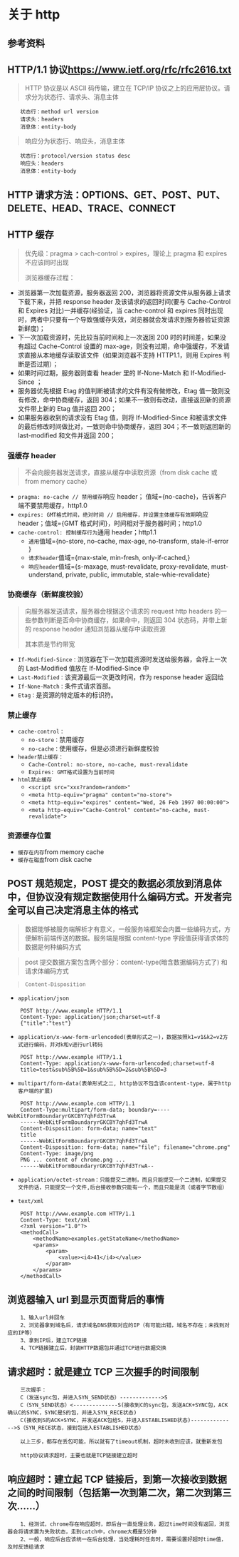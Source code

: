 # 关于 http

## 参考资料

## HTTP/1.1 协议<https://www.ietf.org/rfc/rfc2616.txt>

> HTTP 协议是以 ASCII 码传输，建立在 TCP/IP 协议之上的应用层协议。请求分为状态行、请求头、消息主体

```plain
    状态行：method url version
    请求头：headers
    消息体：entity-body
```

> 响应分为状态行、响应头，消息主体

```plain
    状态行：protocol/version status desc
    响应头：headers
    消息体：entity-body
```

## HTTP 请求方法：OPTIONS、GET、POST、PUT、DELETE、HEAD、TRACE、CONNECT

## HTTP 缓存

> 优先级：pragma > cach-control > expires，理论上 pragma 和 expires 不应该同时出现
>
> 浏览器缓存过程：

- 浏览器第一次加载资源，服务器返回 200，浏览器将资源文件从服务器上请求下载下来，并把 response header 及该请求的返回时间(要与 Cache-Control 和 Expires 对比)一并缓存(经验证，当 cache-control 和 expires 同时出现时，两者中只要有一个导致强缓存失效，浏览器就会发请求到服务器验证资源新鲜度)；
- 下一次加载资源时，先比较当前时间和上一次返回 200 时的时间差，如果没有超过 Cache-Control 设置的 max-age，则没有过期，命中强缓存，不发请求直接从本地缓存读取该文件（如果浏览器不支持 HTTP1.1，则用 Expires 判断是否过期）；
- 如果时间过期，服务器则查看 header 里的 If-None-Match 和 If-Modified-Since ；
- 服务器优先根据 Etag 的值判断被请求的文件有没有做修改，Etag 值一致则没有修改，命中协商缓存，返回 304；如果不一致则有改动，直接返回新的资源文件带上新的 Etag 值并返回 200；
- 如果服务器收到的请求没有 Etag 值，则将 If-Modified-Since 和被请求文件的最后修改时间做比对，一致则命中协商缓存，返回 304；不一致则返回新的 last-modified 和文件并返回 200；

### 强缓存 header

> 不会向服务器发送请求，直接从缓存中读取资源（from disk cache 或 from memory cache）

- `pragma: no-cache // 禁用缓存`响应 header； 值域={no-cache}，告诉客户端不要禁用缓存，http1.0
- `expires: GMT格式时间，绝对时间 // 启用缓存，并设置主体缓存有效期`响应 header；值域={GMT 格式时间}，时间相对于服务器时间；http1.0
- `cache-control: 控制缓存行为`通用 header；http1.1
  - `通用`值域={no-store, no-cache, max-age, no-transform, stale-if-error }
  - `请求header`值域={max-stale, min-fresh, only-if-cached,}
  - `响应header`值域={s-maxage, must-revalidate, proxy-revalidate, must-understand, private, public, immutable, stale-whie-revalidate}

### 协商缓存（新鲜度校验）

> 向服务器发送请求，服务器会根据这个请求的 request http headers 的一些参数判断是否命中协商缓存，如果命中，则返回 304 状态码，并带上新的 response header 通知浏览器从缓存中读取资源
>
> 其本质是节约带宽

- `If-Modified-Since：`浏览器在下一次加载资源时发送给服务器，会将上一次的 Last-Modified 值放在 If-Modified-Since 中
- `Last-Modified：`该资源最后一次更改时间，作为 response header 返回给
- `If-None-Match：`条件式请求首部。
- `Etag：`是资源的特定版本的标识符。

### 禁止缓存

- `cache-control：`
  - `no-store：`禁用缓存
  - `no-cache：`使用缓存，但是必须进行新鲜度校验
- `header禁止缓存：`
  - `Cache-Control: no-store, no-cache, must-revalidate`
  - `Expires: GMT格式设置为当前时间`
- `html禁止缓存`
  - `<script src="xxx?random=random>"`
  - `<meta http-equiv="pragma" content="no-store">`
  - `<meta http-equiv="expires" content="Wed, 26 Feb 1997 00:00:00">`
  - `<meta http-equiv="Cache-Control" content="no-cache, must-revalidate">`

### 资源缓存位置

- `缓存在内存`from memory cache
- `缓存在磁盘`from disk cache

## POST 规范规定，POST 提交的数据必须放到消息体中，但协议没有规定数据使用什么编码方式。开发者完全可以自己决定消息主体的格式

> 数据能够被服务端解析才有意义，一般服务端框架会内置一些编码方式，方便解析前端传送的数据。服务端是根据 content-type 字段值获得请求体的数据是何种编码方式

> post 提交数据方案包含两个部分：content-type(暗含数据编码方式了) 和请求体编码方式

> `Content-Disposition`

- `application/json`

```plain
    POST http://www.example HTTP/1.1
    Content-Type: application/json;charset=utf-8
    {"title":"test"}
```

- `application/x-www-form-urlencoded(表单形式之一)，数据按照k1=v1&k2=v2方式进行编码，并对k和v进行url转码`

```plain
    POST http://www.example HTTP/1.1
    Content-Type: application/x-www-form-urlencoded;charset=utf-8
    title=test&sub%5B%5D=1&sub%5B%5D=2&sub%5B%5D=3
```

- `multipart/form-data(表单形式之二, http协议不包含该content-type，属于http客户端的扩展)`

```plain
    POST http://www.example.com HTTP/1.1
    Content-Type:multipart/form-data; boundary=----WebKitFormBoundaryrGKCBY7qhFd3TrwA
    ------WebKitFormBoundaryrGKCBY7qhFd3TrwA
    Content-Disposition: form-data; name="text"
    title
    ------WebKitFormBoundaryrGKCBY7qhFd3TrwA
    Content-Disposition: form-data; name="file"; filename="chrome.png"
    Content-Type: image/png
    PNG ... content of chrome.png ...
    ------WebKitFormBoundaryrGKCBY7qhFd3TrwA--
```

- `application/octet-stream：只能提交二进制，而且只能提交一个二进制，如果提交文件的话，只能提交一个文件,后台接收参数只能有一个，而且只能是流（或者字节数组）`

- `text/xml`

```plain
    POST http://www.example.com HTTP/1.1
    Content-Type: text/xml
    <?xml version="1.0"?>
    <methodCall>
        <methodName>examples.getStateName</methodName>
        <params>
            <param>
                <value><i4>41</i4></value>
            </param>
        </params>
    </methodCall>
```

## 浏览器输入 url 到显示页面背后的事情

```plain
    1、输入url并回车
    2、浏览器拿到域名后，请求域名DNS获取对应的IP（有可能出错，域名不存在；未找到对应的IP等）
    3、拿到IP后，建立TCP链接
    4、TCP链接建立后，封装HTTP数据包并通过TCP进行数据交换
```

## 请求超时：就是建立 TCP 三次握手的时间限制

```plain
    三次握手：
    C（发送sync包，并进入SYN_SEND状态）------------->S
    C（SYN_SEND状态）<--------------S(接收到C的sync包，发送ACK+SYNC包，ACK确认C的SYNC，SYNC是S的包，并进入SYN_RECE状态)
    C(接收到S的ACK+SYNC，并发送ACK包给S，并进入ESTABLISHED状态)-------------->S（SYN_RECE状态，接到包进入ESTABLISHED状态）

    以上三步，都存在丢包可能，所以就有了timeout机制，超时未收到应该，就重新发包

    http协议请求超时，主要也就是TCP链接建立超时
```

## 响应超时：建立起 TCP 链接后，到第一次接收到数据之间的时间限制（包括第一次到第二次，第二次到第三次……）

```plain
    1、经测试，chrome存在响应超时，即后台一直处理业务，超过time时间没有返回，浏览器会将请求置为失败状态，走到catch中，chrome大概是5分钟
    2、一般，响应后台应该统一在后台处理，当处理耗时任务时，需要设置好超时time值，及时反馈给请求
```
